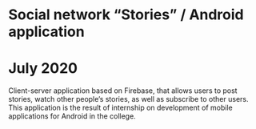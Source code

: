 # Social network “Stories” / Android application
# July 2020
Client-server application based on Firebase, that allows users to post stories, watch other people’s stories, as well as subscribe to other users. This application is the result of internship on development of mobile applications for Android in the college.
